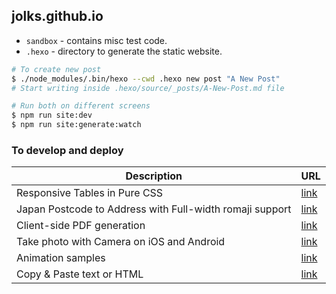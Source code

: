 ## jolks.github.io
* `sandbox` - contains misc test code.
* `.hexo` - directory to generate the static website.
```sh
# To create new post
$ ./node_modules/.bin/hexo --cwd .hexo new post "A New Post"
# Start writing inside .hexo/source/_posts/A-New-Post.md file

# Run both on different screens
$ npm run site:dev
$ npm run site:generate:watch
```

### To develop and deploy

Description | URL
------------ | -------------
Responsive Tables in Pure CSS | [link](https://jolks.github.io/sandbox/responsive_table.html)
Japan Postcode to Address with Full-width romaji support | [link](https://jolks.github.io/sandbox/jp_postcode2address.html)
Client-side PDF generation | [link](https://jolks.github.io/sandbox/pdf.html)
Take photo with Camera on iOS and Android | [link](https://jolks.github.io/sandbox/camera.html)
Animation samples | [link](https://jolks.github.io/sandbox/animation.html)
Copy & Paste text or HTML | [link](https://jolks.github.io/sandbox/copy_paste.html)

